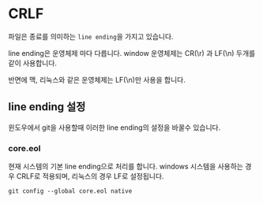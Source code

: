# CRLF
파일은 종료를 의미하는 `line ending`을 가지고 있습니다.

line ending은 운영체제 마다 다릅니다.
window 운영체제는 CR(\r) 과 LF(\n) 두개를 같이 사용합니다.

반면에 맥, 리눅스와 같은 운영체제는 LF(\n)만 사용을 합니다.

## line ending 설정
윈도우에서 git을 사용할때 이러한 line ending의 설정을 바꿀수 있습니다.


### core.eol
현재 시스템의 기본 line ending으로 처리를 합니다.
windows 시스템을 사용하는 경우 CRLF로 적용되며, 리눅스의 경우 LF로 설정됩니다.
```
git config --global core.eol native
```






